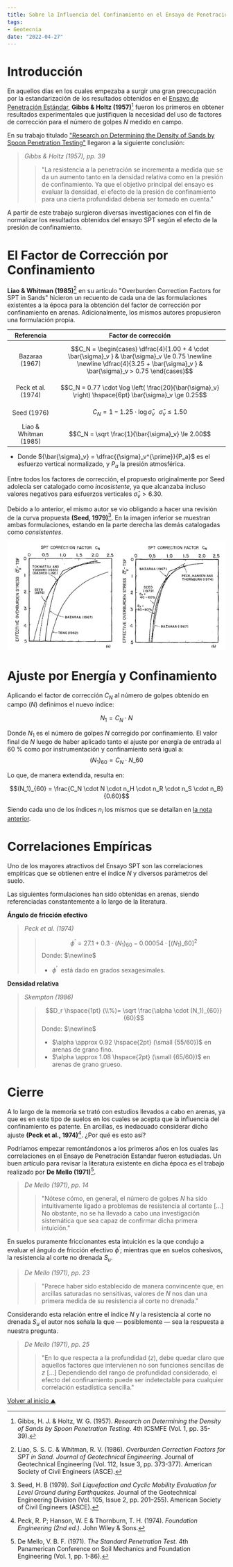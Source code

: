 ```yaml
---
title: Sobre la Influencia del Confinamiento en el Ensayo de Penetración Estándar (SPT)
tags:
- Geotecnia
date: "2022-04-27"
---
```


# Introducción
En aquellos días en los cuales empezaba a surgir una gran preocupación por la estandarización de los resultados obtenidos en el [Ensayo de Penetración Estándar](notes/2022-04-25.md), **Gibbs & Holtz (1957)**[^1] fueron los primeros en obtener resultados experimentales que justifiquen la necesidad del uso de factores de corrección para el número de golpes $N$ medido en campo.

En su trabajo titulado ["Research on Determining the Density of Sands by Spoon Penetration Testing"](https://www.issmge.org/publications/publication/research-on-determining-the-density-of-sands-by-spoon-penetration-testing) llegaron a la siguiente conclusión:

> *Gibbs & Holtz (1957), pp. 39*
>> "La resistencia a la penetración se incrementa a medida que se da un aumento tanto en la densidad relativa como en la presión de confinamiento. Ya que el objetivo principal del ensayo es evaluar la densidad, el efecto de la presión de confinamiento para una cierta profundidad debería ser tomado en cuenta."

A partir de este trabajo surgieron diversas investigaciones con el fin de normalizar los resultados obtenidos del ensayo SPT según el efecto de la presión de confinamiento.

# El Factor de Corrección por Confinamiento

**Liao & Whitman (1985)**[^2] en su artículo "Overburden Correction Factors for SPT in Sands" hicieron un recuento de cada una de las formulaciones existentes a la época para la obtención del factor de corrección por confinamiento en arenas. Adicionalmente, los mismos autores propusieron una formulación propia.

|       Referencia      |                                                                                         Factor de corrección                                                                                        |
|:---------------------:|:---------------------------------------------------------------------------------------------------------------------------------------------------------------------------------------------------:|
|     Bazaraa (1967)    | $$C_N = \begin{cases}         \dfrac{4}{1.00 + 4 \cdot \bar{\sigma}_v } & \bar{\sigma}_v \le 0.75 		\newline \newline         \dfrac{4}{3.25 +  \bar{\sigma}_v } & \bar{\sigma}_v > 0.75         \end{cases}$$ |
|   Peck et al. (1974)  |                                               $$C_N = 0.77 \cdot \log \left( \frac{20}{\bar{\sigma}_v} \right) \hspace{6pt} \bar{\sigma}_v \ge 0.25$$                                               |
|      Seed (1976)      |                                                          $$C_N = 1 - 1.25 \cdot \log \bar{\sigma}_v \hspace{8pt} \bar{\sigma}_v \le 1.50$$                                                          |
| Liao & Whitman (1985) |                                                                          $$C_N = \sqrt \frac{1}{\bar{\sigma}_v} \le 2.00$$                                                                          |

- Donde ${\bar{\sigma}_v} = \dfrac{{\sigma}_v^{\prime}}{P_a}$ es el esfuerzo vertical normalizado, y ${P_a}$ la presión atmosférica.

Entre todos los factores de corrección, el propuesto originalmente por Seed adolecía ser catalogado como *incosistente*, ya que alcanzaba incluso valores negativos para esfuerzos verticales $\bar{\sigma}_v > 6.30$.

Debido a lo anterior, el mismo autor se vio obligando a hacer una revisión de la curva propuesta **(Seed, 1979)**[^3]. En la imagen inferior se muestran ambas formulaciones, estando en la parte derecha las demás catalogadas como *consistentes*.

![Formulaciones de Seed para el factor de confinamiento](/notes/images/2022-04-27_01.jpg)

# Ajuste por Energía y Confinamiento

Aplicando el factor de corrección $C_N$ al número de golpes obtenido en campo ($N$) definimos el nuevo índice:

$$N_1 = C_N \cdot N$$

Donde $N_1$ es el número de golpes $N$ corregido por confinamiento. El valor final de $N$ luego de haber aplicado tanto el ajuste por energía de entrada al 60 % como por instrumentación y confinamiento será igual a:
$$(N_1)_{60} = C_N \cdot N\_{60}$$

Lo que, de manera extendida, resulta en:

$$(N_1)_{60} = \frac{C_N \cdot N \cdot n_H \cdot n_R \cdot n_S \cdot n_B}{0.60}$$

Siendo cada uno de los índices $n_i$ los mismos que se detallan en [la nota anterior](notes/2022-04-25).

# Correlaciones Empíricas

Uno de los mayores atractivos del Ensayo SPT son las correlaciones empíricas que se obtienen entre el índice $N$ y diversos parámetros del suelo.

Las siguientes formulaciones han sido obtenidas en arenas, siendo referenciadas constantemente a lo largo de la literatura.

**Ángulo de fricción efectivo**
>
> *Peck et al. (1974)*
>> $$\phi^{\prime} = 27.1 + 0.3 \cdot (N_1)_{60} - 0.00054 \cdot [(N_1)\_{60}]^2$$
>> Donde: $\newline$
>> * $\phi^{\prime} ~$ está dado en grados sexagesimales.

**Densidad relativa**
>
> *Skempton (1986)*
>> $$D_r \hspace{1pt} (\\%)= \sqrt \frac{\alpha \cdot (N_1)_{60}}{60}$$
>> Donde: $\newline$
>> * $\alpha \approx 0.92 \hspace{2pt} (\small {55/60})$ en arenas de grano fino.
>> * $\alpha \approx 1.08 \hspace{2pt} (\small {65/60})$ en arenas de grano grueso.

# Cierre

A lo largo de la memoria se trató con estudios llevados a cabo en arenas, ya que es en este tipo de suelos en los cuales se acepta que la influencia del confinamiento es patente. En arcillas, es inedacuado considerar dicho ajuste **(Peck et al., 1974)**[^4]. ¿Por qué es esto así?

Podríamos empezar remontándonos a los primeros años en los cuales las correlaciones en el Ensayo de Penetración Estandar fueron estudiadas. Un buen artículo para revisar la literatura existente en dicha época es el trabajo realizado por **De Mello (1971)**[^5].

> *De Mello (1971), pp. 14*
>> "Nótese cómo, en general, el número de golpes $N$ ha sido intuitivamente ligado a problemas de resistencia al cortante [...] No obstante, no se ha llevado a cabo una investigación sistemática que sea capaz de confirmar dicha primera intuición."

En suelos puramente friccionantes esta intuición es la que condujo a evaluar el ángulo de fricción efectivo $\phi^{\prime}$; mientras que en suelos cohesivos, la resistencia al corte no drenada $S_u$.

> *De Mello (1971), pp. 23*
>> "Parece haber sido establecido de manera convincente que, en arcillas saturadas no sensitivas, valores de $N$ nos dan una primera medida de su resistencia al corte no drenada."

Considerando esta relación entre el índice $N$ y la resistencia al corte no drenada $S_u$ el autor nos señala la que — posiblemente — sea la respuesta a nuestra pregunta.

> *De Mello (1971), pp. 25*
>> "En lo que respecta a la profundidad ($z$), debe quedar claro que aquellos factores que intervienen no son funciones sencillas de $z$ [...] Dependiendo del rango de profundidad considerado, el efecto del confinamiento puede ser indetectable para cualquier correlación estadística sencilla."

[Volver al inicio  ⛰](/)

[^1]: Gibbs, H. J. & Holtz, W. G. (1957). *Research on Determining the Density of Sands by Spoon Penetration Testing*. 4th ICSMFE (Vol. 1, pp. 35-39).
[^2]: Liao, S. S. C. & Whitman, R. V. (1986). *Overburden Correction Factors for SPT in Sand. Journal of Geotechnical Engineering*. Journal of Geotechnical Engineering (Vol. 112, Issue 3, pp. 373-377). American Society of Civil Engineers (ASCE).
[^3]: Seed, H. B (1979). *Soil Liquefaction and Cyclic Mobility Evaluation for Level Ground during Earthquakes*. Journal of the Geotechnical Engineering Division (Vol. 105, Issue 2, pp. 201–255). American Society of Civil Engineers (ASCE).
[^4]: Peck, R. P; Hanson, W. E & Thornburn, T. H. (1974). *Foundation Engineering (2nd ed.)*. John Wiley & Sons.
[^5]: De Mello, V. B. F. (1971). *The Standard Penetration Test*. 4th Panamerican Conference on Soil Mechanics and Foundation Engineering (Vol. 1, pp. 1-86).